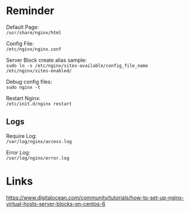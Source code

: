 # Reminder

Default Page:  
`/usr/share/nginx/html`

Config File:  
`/etc/nginx/nginx.conf`

Server Block create alias sample:  
`sudo ln -s /etc/nginx/sites-available/config_file_name /etc/nginx/sites-enabled/`

Debug config files:  
`sudo nginx -t`

Restart Nginx:  
`/etc/init.d/nginx restart`

## Logs

Require Log:  
`/var/log/nginx/access.log`

Error Log:  
`/var/log/nginx/error.log`

# Links
https://www.digitalocean.com/community/tutorials/how-to-set-up-nginx-virtual-hosts-server-blocks-on-centos-6
